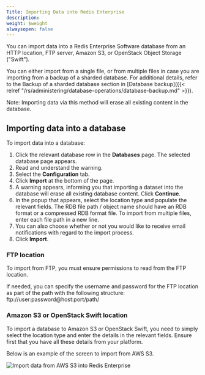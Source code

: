 ```yaml
---
Title: Importing Data into Redis Enterprise
description: 
weight: $weight
alwaysopen: false
---
```

You can import data into a Redis Enterprise Software database from an
HTTP location, FTP server, Amazon S3, or OpenStack Object Storage
("Swift").

You can either import from a single file, or from multiple files in case
you are importing from a backup of a sharded database. For additional
details, refer to the Backup of a sharded database section in [Database
backup]({{< relref "/rs/administering/database-operations/database-backup.md" >}}).

Note: Importing data via this method will erase all existing content in
the database.

## Importing data into a database

To import data into a database:

1. Click the relevant database row in the **Databases** page. The
    selected database page appears.
1. Read and understand the warning.
1. Select the **Configuration** tab.
1. Click **Import** at the bottom of the page.
1. A warning appears, informing you that importing a dataset into the
    database will erase all existing database content. Click
    **Continue**.
1. In the popup that appears, select the location type and populate the
    relevant fields. The RDB file path / object name should have an RDB
    format or a compressed RDB format file. To import from multiple
    files, enter each file path in a new line.
1. You can also choose whether or not you would like to receive email
    notifications with regard to the import process.
1. Click **Import**.

### FTP location

To import from FTP, you must ensure permissions to read from the FTP
location.

If needed, you can specify the username and password for the FTP
location as part of the path with the following structure:
ftp://user:password\@host:port/path/

### Amazon S3 or OpenStack Swift location

To import a database to Amazon S3 or OpenStack Swift, you need to simply
select the location type and enter the details in the relevant fields.
Ensure first that you have all these details from your platform.

Below is an example of the screen to import from AWS S3.

![Import data from AWS S3 into Redis
Enterprise](/images/rs/import_amazon_s3.png?width=700&height=648)
